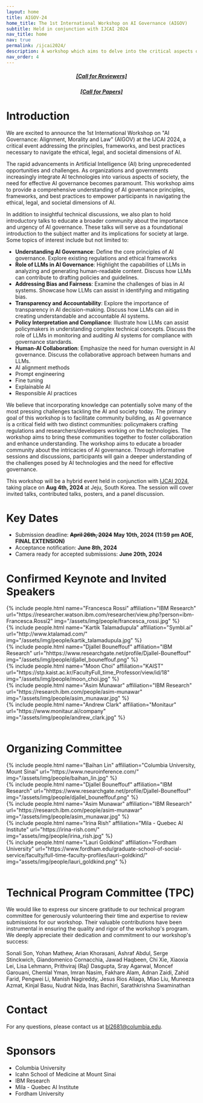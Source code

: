 ```yaml
---
layout: home
title: AIGOV-24
home_title: The 1st International Workshop on AI Governance (AIGOV)
subtitle: Held in conjunction with IJCAI 2024 
nav_title: home
nav: true
permalink: /ijcai2024/
description: A workshop which aims to delve into the critical aspects of AI governance with a specific focus on the contribution of Large Language Models (LLMs) in shaping ethical and responsible AI practices.
nav_order: 4
---
```

<h5 style="text-align:center;"><a href="https://forms.gle/yP7sNyrrdd2BbfmP6">[Call for Reviewers]</a></h5>
<h5 style="text-align:center;"><a href="https://aigovernance.github.io/cfp/">[Call for Papers]</a></h5>

# Introduction

We are excited to announce the 1st International Workshop on "AI Governance: Alignment, Morality and Law" (AIGOV) at the IJCAI 2024, a critical event addressing the principles, frameworks, and best practices necessary to navigate the ethical, legal, and societal dimensions of AI.

The rapid advancements in Artificial Intelligence (AI) bring unprecedented opportunities and challenges. As organizations and governments increasingly integrate AI technologies into various aspects of society, the need for effective AI governance becomes paramount. This workshop aims to provide a comprehensive understanding of AI governance principles, frameworks, and best practices to empower participants in navigating the ethical, legal, and societal dimensions of AI.

In addition to insightful technical discussions, we also plan to hold introductory talks to educate a broader community about the importance and urgency of AI governance. These talks will serve as a foundational introduction to the subject matter and its implications for society at large. Some topics of interest include but not limited to:

- **Understanding AI Governance**: Define the core principles of AI governance. Explore existing regulations and ethical frameworks
- **Role of LLMs in AI Governance**: Highlight the capabilities of LLMs in analyzing and generating human-readable content. Discuss how LLMs can contribute to drafting policies and guidelines.
- **Addressing Bias and Fairness**: Examine the challenges of bias in AI systems. Showcase how LLMs can assist in identifying and mitigating bias.
- **Transparency and Accountability**: Explore the importance of transparency in AI decision-making. Discuss how LLMs can aid in creating understandable and accountable AI systems.
- **Policy Interpretation and Compliance**: Illustrate how LLMs can assist policymakers in understanding complex technical concepts. Discuss the role of LLMs in monitoring and auditing AI systems for compliance with governance standards.
- **Human-AI Collaboration**: Emphasize the need for human oversight in AI governance. Discuss the collaborative approach between humans and LLMs.
- AI alignment methods
- Prompt engineering
- Fine tuning
- Explainable AI
- Responsible AI practices

We believe that incorporating knowledge can potentially solve many of the most pressing challenges tackling the AI and society today. The primary goal of this workshop is to facilitate community building, as AI governance is a critical field with two distinct communities: policymakers crafting regulations and researchers/developers working on the technologies. The workshop aims to bring these communities together to foster collaboration and enhance understanding. The workshop aims to educate a broader community about the intricacies of AI governance. Through informative sessions and discussions, participants will gain a deeper understanding of the challenges posed by AI technologies and the need for effective governance.

This workshop will be a hybrid event held in conjunction with [IJCAI 2024](https://ijcai24.org/), taking place on **Aug 4th, 2024** at Jeju, South Korea. The session will cover invited talks, contributed talks, posters, and a panel discussion.

# Key Dates

* Submission deadline: **~~April 26th, 2024~~** **May 10th, 2024 (11:59 pm AOE, FINAL EXTENSION)**
* Acceptance notification: **June 8th, 2024**
* Camera ready for accepted submissions: **June 20th, 2024**

# Confirmed Keynote and Invited Speakers

<div class="row p-2 g-2">
      <div class="col-sm-3 p-1">
          {% include people.html name="Francesca Rossi" affiliation="IBM Research" url="https://researcher.watson.ibm.com/researcher/view.php?person=ibm-Francesca.Rossi2" img="/assets/img/people/francesca_rossi.jpg" %}
      </div>
      <div class="col-sm-3 p-1">
          {% include people.html name="Kartik Talamadupula" affiliation="Symbl.ai" url="http://www.ktalamad.com/" img="/assets/img/people/kartik_talamadupula.jpg" %}
      </div>
      <div class="col-sm-3 p-1">
        {% include people.html name="Djallel Bouneffouf" affiliation="IBM Research" url="hhttps://www.researchgate.net/profile/Djallel-Bouneffouf" img="/assets/img/people/djallel_bouneffouf.png" %}
      </div>
      <div class="col-sm-3 p-1">
        {% include people.html name="Moon Choi" affiliation="KAIST" url="https://stp.kaist.ac.kr/FacultyFull_time_Professor/view/id/18" img="/assets/img/people/moon_choi.jpg" %}
      </div>
      <div class="col-sm-3 p-1">
        {% include people.html name="Asim Munawar" affiliation="IBM Research" url="https://research.ibm.com/people/asim-munawar" img="/assets/img/people/asim_munawar.jpg" %}
      </div>
      <div class="col-sm-3 p-1">
        {% include people.html name="Andrew Clark" affiliation="Monitaur" url="https://www.monitaur.ai/company" img="/assets/img/people/andrew_clark.jpg" %}
      </div>
  </div>
  <br>

# Organizing Committee

<div class="row p-2 g-2">
      <div class="col-sm-3 p-1">
      {% include people.html name="Baihan Lin" affiliation="Columbia University, Mount Sinai" url="https://www.neuroinference.com/" img="/assets/img/people/baihan_lin.jpg" %}
      </div>
      <div class="col-sm-3 p-1">
        {% include people.html name="Djallel Bouneffouf" affiliation="IBM Research" url="hhttps://www.researchgate.net/profile/Djallel-Bouneffouf" img="/assets/img/people/djallel_bouneffouf.png" %}
      </div>
      <div class="col-sm-3 p-1">
        {% include people.html name="Asim Munawar" affiliation="IBM Research" url="https://research.ibm.com/people/asim-munawar" img="/assets/img/people/asim_munawar.jpg" %}
      </div>
      <div class="col-sm-3 p-1">
        {% include people.html name="Irina Rish" affiliation="Mila - Quebec AI Institute" url="https://irina-rish.com/" img="assets/img/people/irina_rish.jpg" %}
      </div>
      <div class="col-sm-3 p-1">
        {% include people.html name="Lauri Goldkind" affiliation="Fordham University" url="https://www.fordham.edu/graduate-school-of-social-service/faculty/full-time-faculty-profiles/lauri-goldkind/" img="assets/img/people/lauri_goldkind.png" %}
      </div>
</div>
  <br>

# Technical Program Committee (TPC)

We would like to express our sincere gratitude to our technical program committee for generously volunteering their time and expertise to review submissions for our workshop. Their valuable contributions have been instrumental in ensuring the quality and rigor of the workshop's program. We deeply appreciate their dedication and commitment to our workshop's success:

Sonali Son, Yohan Mathew, Arian Khorasani, Ashraf Abdul, Serge Stinckwich, Giandomenico Cornacchia, Jawad Haqbeen, Chi Xie, Xiaoxia Lei, Lisa Lehmann, Prithviraj (Raj) Dasgupta, Sray Agarwal, Moncef Garouani, Chemlal Yman, Imran Nasim, Fakhare Alam, Adnan Zaidi, Zahid Farid, Pengwei Li, Manish Nagireddy, Jesus Rios Aliaga, Miao Liu, Muneeza Azmat, Kinjal Basu, Nudrat Nida, Inas Bachiri, Sarathkrishna Swaminathan

# Contact

For any questions, please contact us at bl2681@columbia.edu.

# Sponsors

* Columbia University
* Icahn School of Medicine at Mount Sinai
* IBM Research
* Mila - Quebec AI Institute
* Fordham University

